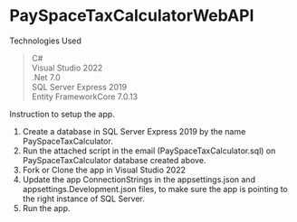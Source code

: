 # PaySpaceTaxCalculatorWebAPI

Technologies Used </br>
>C# </br>
>Visual Studio 2022 </br>
>.Net 7.0 </br>
>SQL Server Express 2019 </br>
>Entity FrameworkCore 7.0.13 </br>

Instruction to setup the app. </br>
1. Create a database in SQL Server Express 2019 by the name PaySpaceTaxCalculator.</br>
2. Run the attached script in the email (PaySpaceTaxCalculator.sql) on PaySpaceTaxCalculator database created above.</br>
3. Fork or Clone the app in Visual Studio 2022 </br>
4. Update the app ConnectionStrings in the appsettings.json and appsettings.Development.json files, to make sure the app is pointing to the right instance of SQL Server.</br>
5. Run the app.</br></br>
